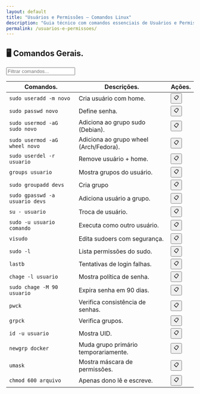 ```yaml
---
layout: default
title: "Usuários e Permissões — Comandos Linux"
description: "Guia técnico com comandos essenciais de Usuários e Permissões. Copie, cole e use direto no terminal. Organizado por usuários e permissões."
permalink: /usuarios-e-permissoes/
---
```




<section>



<h2>🖥 Comandos Gerais.</h2>

<input type="text" oninput="filtrarLinhas(this.value)" placeholder="Filtrar comandos...">
<script>
function filtrarLinhas(termo) {
  const linhas = document.querySelectorAll('tbody tr');
  linhas.forEach(linha => {
    linha.style.display = linha.textContent.toLowerCase().includes(termo.toLowerCase()) ? '' : 'none';
  });
}
</script>


<div class="table-container">
<table class="evergreen-table">
  <thead>
    <tr>
      <th>Comandos.</th>
      <th>Descrições.</th>
      <th>Ações.</th>
    </tr>
  </thead>
  <tbody>
    <tr>
      <td data-label="Comando"><code>sudo useradd -m novo</code></td>
      <td data-label="Descrição">Cria usuário com home.</td>
      <td data-label="Ação"><button class="copy-btn" data-command="sudo useradd -m novo">📋</button></td>
    </tr>
    <tr>
      <td data-label="Comando"><code>sudo passwd novo</code></td>
      <td data-label="Descrição">Define senha.</td>
      <td data-label="Ação"><button class="copy-btn" data-command="sudo passwd novo">📋</button></td>
    </tr>
    <tr>
      <td data-label="Comando"><code>sudo usermod -aG sudo novo</code></td>
      <td data-label="Descrição">Adiciona ao grupo sudo (Debian).</td>
      <td data-label="Ação"><button class="copy-btn" data-command="sudo usermod -aG sudo novo">📋</button></td>
    </tr>
    <tr>
      <td data-label="Comando"><code>sudo usermod -aG wheel novo</code></td>
      <td data-label="Descrição">Adiciona ao grupo wheel (Arch/Fedora).</td>
      <td data-label="Ação"><button class="copy-btn" data-command="sudo usermod -aG wheel novo">📋</button></td>
    </tr>
    <tr>
      <td data-label="Comando"><code>sudo userdel -r usuario</code></td>
      <td data-label="Descrição">Remove usuário + home.</td>
      <td data-label="Ação"><button class="copy-btn" data-command="sudo userdel -r usuario">📋</button></td>
    </tr>
    <tr>
      <td data-label="Comando"><code>groups usuario</code></td>
      <td data-label="Descrição">Mostra grupos do usuário.</td>
      <td data-label="Ação"><button class="copy-btn" data-command="groups usuario">📋</button></td>
    </tr>
    <tr>
      <td data-label="Comando"><code>sudo groupadd devs</code></td>
      <td data-label="Descrição">Cria grupo</td>
      <td data-label="Ação"><button class="copy-btn" data-command="sudo groupadd devs">📋</button></td>
    </tr>
    <tr>
      <td data-label="Comando"><code>sudo gpasswd -a usuario devs</code></td>
      <td data-label="Descrição">Adiciona usuário a grupo.</td>
      <td data-label="Ação"><button class="copy-btn" data-command="sudo gpasswd -a usuario devs">📋</button></td>
    </tr>
    <tr>
      <td data-label="Comando"><code>su - usuario</code></td>
      <td data-label="Descrição">Troca de usuário.</td>
      <td data-label="Ação"><button class="copy-btn" data-command="su - usuario">📋</button></td>
    </tr>
    <tr>
      <td data-label="Comando"><code>sudo -u usuario comando</code></td>
      <td data-label="Descrição">Executa como outro usuário.</td>
      <td data-label="Ação"><button class="copy-btn" data-command="sudo -u usuario comando">📋</button></td>
    </tr>
    <tr>
      <td data-label="Comando"><code>visudo</code></td>
      <td data-label="Descrição">Edita sudoers com segurança.</td>
      <td data-label="Ação"><button class="copy-btn" data-command="visudo">📋</button></td>
    </tr>
    <tr>
      <td data-label="Comando"><code>sudo -l</code></td>
      <td data-label="Descrição">Lista permissões do sudo.</td>
      <td data-label="Ação"><button class="copy-btn" data-command="sudo -l">📋</button></td>
    </tr>
    <tr>
      <td data-label="Comando"><code>lastb</code></td>
      <td data-label="Descrição">Tentativas de login falhas.</td>
      <td data-label="Ação"><button class="copy-btn" data-command="lastb">📋</button></td>
    </tr>
    <tr>
      <td data-label="Comando"><code>chage -l usuario</code></td>
      <td data-label="Descrição">Mostra política de senha.</td>
      <td data-label="Ação"><button class="copy-btn" data-command="chage -l usuario">📋</button></td>
    </tr>
    <tr>
      <td data-label="Comando"><code>sudo chage -M 90 usuario</code></td>
      <td data-label="Descrição">Expira senha em 90 dias.</td>
      <td data-label="Ação"><button class="copy-btn" data-command="sudo chage -M 90 usuario">📋</button></td>
    </tr>
    <tr>
      <td data-label="Comando"><code>pwck</code></td>
      <td data-label="Descrição">Verifica consistência de senhas.</td>
      <td data-label="Ação"><button class="copy-btn" data-command="pwck">📋</button></td>
    </tr>
    <tr>
      <td data-label="Comando"><code>grpck</code></td>
      <td data-label="Descrição">Verifica grupos.</td>
      <td data-label="Ação"><button class="copy-btn" data-command="grpck">📋</button></td>
    </tr>
    <tr>
      <td data-label="Comando"><code>id -u usuario</code></td>
      <td data-label="Descrição">Mostra UID.</td>
      <td data-label="Ação"><button class="copy-btn" data-command="id -u usuario">📋</button></td>
    </tr>
    <tr>
      <td data-label="Comando"><code>newgrp docker</code></td>
      <td data-label="Descrição">Muda grupo primário temporariamente.</td>
      <td data-label="Ação"><button class="copy-btn" data-command="newgrp docker">📋</button></td>
    </tr>
    <tr>
      <td data-label="Comando"><code>umask</code></td>
      <td data-label="Descrição">Mostra máscara de permissões.</td>
      <td data-label="Ação"><button class="copy-btn" data-command="umask">📋</button></td>
    </tr>
    <tr>
      <td data-label="Comando"><code>chmod 600 arquivo</code></td>
      <td data-label="Descrição">Apenas dono lê e escreve.</td>
      <td data-label="Ação"><button class="copy-btn" data-command="chmod 600 arquivo">📋</button></td>
    </tr>
  </tbody>
</table>
</div>






</section>


